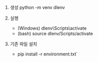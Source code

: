1. 생성
    python -m venv dlenv
2. 실행
    - (Windows) dlenv\Scripts\activate
    - (bash) source dlenv/Scripts/activate

3. 기존 파일 설치 
    - pip install -r environment.txt`